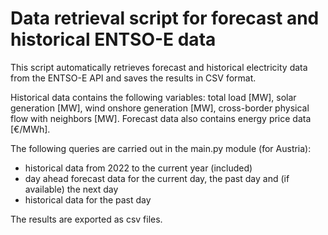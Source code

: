 # Data retrieval script for forecast and historical ENTSO-E data
This script automatically retrieves forecast and historical electricity data from the
ENTSO-E API and saves the results in CSV format.

Historical data contains the following variables: total load [MW], solar generation [MW],
wind onshore generation [MW], cross-border physical flow with neighbors [MW].
Forecast data also contains energy price data [€/MWh].

The following queries are carried out in the main.py module (for Austria):
- historical data from 2022 to the current year (included)
- day ahead forecast data for the current day, the past day and (if available) the next
day
- historical data for the past day

The results are exported as csv files.